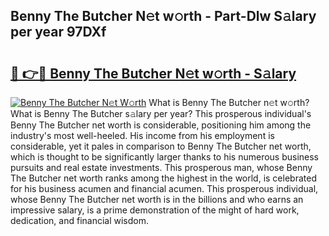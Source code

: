 ## Benny The Butcher N𝚎t w𝚘rth - Part-Dlw S𝚊lary per year 97DXf

# <h2><a href="http://gc1s9wd.nevu.top/?p=Benny+The+Butcher">🔗 👉🔴 Benny The Butcher N𝚎t w𝚘rth - S𝚊lary</a></h2>

[![Benny The Butcher N𝚎t W𝚘rth](https://i.imgur.com/Oavwk0R.jpeg)](http://gc1s9wd.nevu.top/?p=Benny+The+Butcher)
What is Benny The Butcher n𝚎t w𝚘rth? What is Benny The Butcher s𝚊lary per year?
This prosperous individual's Benny The Butcher net worth is considerable, positioning him among the industry's most well-heeled. His income from his employment is considerable, yet it pales in comparison to Benny The Butcher net worth, which is thought to be significantly larger thanks to his numerous business pursuits and real estate investments. This prosperous man, whose Benny The Butcher net worth ranks among the highest in the world, is celebrated for his business acumen and financial acumen. This prosperous individual, whose Benny The Butcher net worth is in the billions and who earns an impressive salary, is a prime demonstration of the might of hard work, dedication, and financial wisdom.
